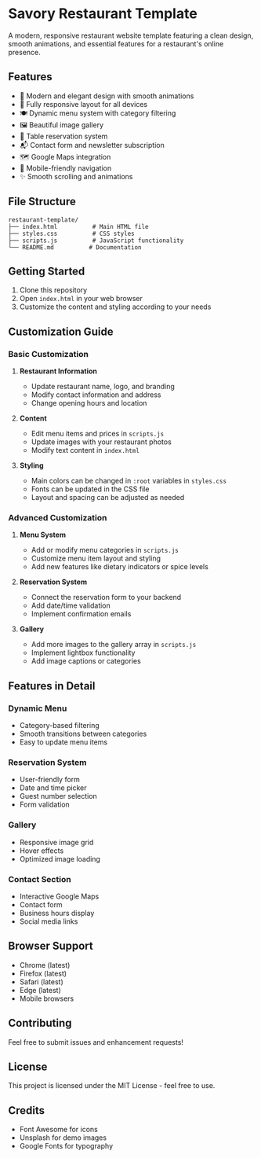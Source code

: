 # Savory Restaurant Template



A modern, responsive restaurant website template featuring a clean design, smooth animations, and essential features for a restaurant's online presence.

## Features

- 🎨 Modern and elegant design with smooth animations
- 📱 Fully responsive layout for all devices
- 🍽️ Dynamic menu system with category filtering
- 🖼️ Beautiful image gallery
- 📅 Table reservation system
- 📬 Contact form and newsletter subscription
- 🗺️ Google Maps integration
- 📱 Mobile-friendly navigation
- ✨ Smooth scrolling and animations

## File Structure

```
restaurant-template/
├── index.html          # Main HTML file
├── styles.css          # CSS styles
├── scripts.js          # JavaScript functionality
└── README.md          # Documentation
```

## Getting Started

1. Clone this repository
2. Open `index.html` in your web browser
3. Customize the content and styling according to your needs

## Customization Guide

### Basic Customization

1. **Restaurant Information**
   - Update restaurant name, logo, and branding
   - Modify contact information and address
   - Change opening hours and location

2. **Content**
   - Edit menu items and prices in `scripts.js`
   - Update images with your restaurant photos
   - Modify text content in `index.html`

3. **Styling**
   - Main colors can be changed in `:root` variables in `styles.css`
   - Fonts can be updated in the CSS file
   - Layout and spacing can be adjusted as needed

### Advanced Customization

1. **Menu System**
   - Add or modify menu categories in `scripts.js`
   - Customize menu item layout and styling
   - Add new features like dietary indicators or spice levels

2. **Reservation System**
   - Connect the reservation form to your backend
   - Add date/time validation
   - Implement confirmation emails

3. **Gallery**
   - Add more images to the gallery array in `scripts.js`
   - Implement lightbox functionality
   - Add image captions or categories

## Features in Detail

### Dynamic Menu
- Category-based filtering
- Smooth transitions between categories
- Easy to update menu items

### Reservation System
- User-friendly form
- Date and time picker
- Guest number selection
- Form validation

### Gallery
- Responsive image grid
- Hover effects
- Optimized image loading

### Contact Section
- Interactive Google Maps
- Contact form
- Business hours display
- Social media links

## Browser Support

- Chrome (latest)
- Firefox (latest)
- Safari (latest)
- Edge (latest)
- Mobile browsers

## Contributing

Feel free to submit issues and enhancement requests!

## License

This project is licensed under the MIT License - feel free to use.

## Credits

- Font Awesome for icons
- Unsplash for demo images
- Google Fonts for typography
